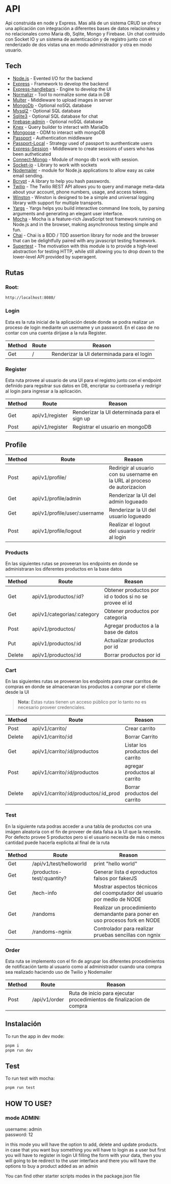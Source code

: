 # API

Api construida en node y Express. Mas allá de un sistema CRUD se ofrece una
aplicación con integración a diferentes bases de datos relacionales y no relacionales como Maria db,
Sqlite, Mongo y Firebase. Un chat contruido con Socket IO y un sistema de autenticación y de
registro junto con el renderizado de dos vistas una en modo administrador y otra en modo usuario.

## Tech

- [Node.js](https://nodejs.org/en/) - Evented I/O for the backend
- [Express](https://expressjs.com/es/) - Framework to develop the backend
- [Express-handlebars](https://www.npmjs.com/package/express-handlebars) - Engine to develop the UI
- [Normalizr](https://www.npmjs.com/package/normalizr) - Tool to normalize some data in DB
- [Multer](https://www.npmjs.com/package/multer) - Middleware to upload images in server
- [MongoDb](https://www.mongodb.com/) - Optional noSQL database
- [Mysql2](https://www.npmjs.com/package/mysql2) - Optional SQL database
- [Sqlite3](https://www.sqlite.org/index.html) - Optional SQL database for chat
- [firebase-admin](https://www.npmjs.com/package/firebase-admin) - Optional noSQL database
- [Knex](https://knexjs.org/) - Query builder to interact with MariaDb
- [Mongoose](https://mongoosejs.com/) - ODM to interact with mongoDB
- [Passport](https://www.passportjs.org/) - Authentication middleware
- [Passport-Local](https://www.passportjs.org/packages/passport-local/) - Strategy used of passport
  to aunthenticate users
- [Express-Session](https://www.npmjs.com/package/express-session) - Middleware to create sessions
  of users who has been autheticated
- [Connect-Mongo](https://www.npmjs.com/package/connect-mongo) - Module of mongo db t work with
  session.
- [Socket-io](https://socket.io/) - Library to work with sockets
- [Nodemailer](https://nodemailer.com/about/) - module for Node.js applications to allow easy as
  cake email sending.
- [Bcrypt](https://www.npmjs.com/package/bcrypt) - A library to help you hash passwords.
- [Twilio](https://www.npmjs.com/package/twilio) - The Twilio REST API allows you to query and
  manage meta-data about your account, phone numbers, usage, and access tokens.
- [Winston](https://www.npmjs.com/package/winston) - Winston is designed to be a simple and
  universal logging library with support for multiple transports.
- [Yargs](https://www.npmjs.com/package/yargs) - Yargs helps you build interactive command line
  tools, by parsing arguments and generating an elegant user interface.
- [Mocha](https://mochajs.org/) - Mocha is a feature-rich JavaScript test framework running on
  Node.js and in the browser, making asynchronous testing simple and fun.
- [Chai](https://www.chaijs.com/) - Chai is a BDD / TDD assertion library for node and the browser
  that can be delightfully paired with any javascript testing framework.
- [Supertest](https://www.npmjs.com/package/supertest) - The motivation with this module is to
  provide a high-level abstraction for testing HTTP, while still allowing you to drop down to the
  lower-level API provided by superagent.

## Rutas

### Root:

```sh
http://localhost:8080/
```

### Login

Esta es la ruta inicial de la aplicación desde donde se podra realizar un proceso de login mediante
un username y un password. En el caso de no contar con una cuenta dirijase a la ruta Register.

| Method | Route | Reason                                     |
| ------ | ----- | ------------------------------------------ |
| Get    | /     | Renderizar la UI determinada para el login |

### Register

Esta ruta provee al usuario de una UI para el registro junto con el endpoint definido para regsitrar
sus datos en DB, encriptar su contraseña y redirigir al login para ingresar a la aplicación.

| Method | Route           | Reason                                       |
| ------ | --------------- | -------------------------------------------- |
| Get    | api/v1/register | Renderizar la UI determinada para el sign up |
| Post   | api/v1/register | Registrar el usuario en mongoDB              |

## Profile

| Method | Route                         | Reason                                                                    |     |
| ------ | ----------------------------- | ------------------------------------------------------------------------- | --- |
| Post   | api/v1/profile/               | Redirigir al usuario con su username en la URL al proceso de autorizacion |     |
| Get    | api/v1/profile/admin          | Renderizar la UI del admin logueado                                       |     |
| Get    | api/v1/profile/user/:username | Renderizar la UI del usuario logueado                                     |     |
| Post   | api/v1/profile/logout         | Realizar el logout del usuario y redirir al login                         |     |

### Products

En las siguientes rutas se proveeran los endpoints en donde se administraran los diferentes
productos en la base datos

| Method | Route                       | Reason                                                 |
| ------ | --------------------------- | ------------------------------------------------------ |
| Get    | api/v1/productos/:id?       | Obtener productos por id o todos si no se provee el id |
| Get    | api/v1/categorias/:category | Obtener productos por categoria                        |
| Post   | api/v1/productos/           | Agregar productos a la base de datos                   |
| Put    | api/v1/productos/:id        | Actualizar productos por id                            |
| Delete | api/v1/productos/:id        | Borrar productos por id                                |

### Cart

En las siguientes rutas se proveeran los endpoints para crear carritos de compras en donde se
almacenaran los productos a comprar por el cliente desde la UI

> **Nota:** Estas rutas tienen un acceso público por lo tanto no es necesario proveer credenciales.

| Method | Route                                 | Reason                           |
| ------ | ------------------------------------- | -------------------------------- |
| Post   | api/v1/carrito/                       | Crear carrito                    |
| Delete | api/v1/carrito/:id                    | Borrar Carrito                   |
| Get    | api/v1/carrito/:id/productos          | Listar los productos del carrito |
| Post   | api/v1/carrito/:id/productos          | agregar productos al carrito     |
| Delete | api/v1/carrito/:id/productos/:id_prod | Borrar productos del carrito     |

### Test

En la siguiente ruta podras acceder a una tabla de productos con una imágen aleatoria con el fín de
proveer de data falsa a la UI que la necesite. Por defecto provee 5 productos pero si el usuario
necesita de más o menos cantidad puede hacerla explicita al final de la ruta

| Method | Route                      | Reason                                                                       |
| ------ | -------------------------- | ---------------------------------------------------------------------------- |
| Get    | /api/v1/test/helloworld    | print "hello world"                                                          |
| Get    | /productos-test/:quantity? | Generar lista d eproductos falsos por fakerJS                                |
| Get    | /tech-info                 | Mostrar aspectos técnicos del coomputador del usuario por medio de NODE      |
| Get    | /randoms                   | Realizar un procedimiento demandante para poner en uso procesos fork en NODE |
| Get    | /randoms-ngnix             | Controlador para realizar pruebas sencillas con ngnix                        |

### Order

Esta ruta se implemento con el fin de agrupar los diferentes procedimientos de notificación tanto al
usuario como al administrador cuando una compra sea realizado haciendo uso de Twilio y Nodemailer

| Method | Route         | Reason                                                                |
| ------ | ------------- | --------------------------------------------------------------------- |
| Post   | /api/v1/order | Ruta de inicio para ejecutar procedimientos de finalizacion de compra |

## Instalación

To run the app in dev mode:

```sh
pnpm i
pnpm run dev
```

## Test

To run test with mocha:

```sh
pnpm run test
```


## HOW TO USE?

### mode ADMIN:

username: admin <br> password: 12

in this mode you will have the option to add, delete and update products. <br> in case that you want
buy something you will have to login as a user but first you will have to register in login UI
filling the form with your data, then you will going to be redirect to the user interface and there
you will have the options to buy a product added as an admin

You can find other starter scripts modes in the package.json file
